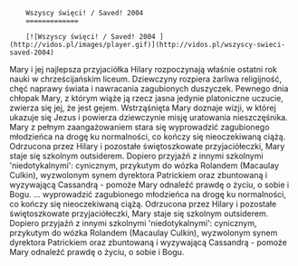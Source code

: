 
        Wszyscy święci! / Saved! 2004 
        =============
        
        [![Wszyscy święci! / Saved! 2004 ](http://vidos.pl/images/player.gif)](http://vidos.pl/wszyscy-swieci-saved-2004)
        
        
 Mary i jej najlepsza przyjaciółka Hilary rozpoczynają właśnie ostatni rok nauki w chrześcijańskim liceum. Dziewczyny rozpiera żarliwa religijność, chęć naprawy świata i nawracania zagubionych duszyczek. Pewnego dnia chłopak Mary, z którym wiąże ją rzecz jasna jedynie platoniczne uczucie, zwierza się jej, że jest gejem. Wstrząśnięta Mary doznaje wizji, w której ukazuje się Jezus i powierza dziewczynie misję uratowania nieszczęśnika. Mary z pełnym zaangażowaniem stara się wyprowadzić zagubionego młodzieńca na drogę ku normalności, co kończy się nieoczekiwaną ciążą. Odrzucona przez Hilary i pozostałe świętoszkowate przyjaciółeczki, Mary staje się szkolnym outsiderem. Dopiero przyjaźń z innymi szkolnymi 'niedotykalnymi': cynicznym, przykutym do wózka Rolandem (Macaulay Culkin), wyzwolonym synem dyrektora Patrickiem oraz zbuntowaną i wyzywającą Cassandrą - pomoże Mary odnaleźć prawdę o życiu, o sobie i Bogu.   ... wyprowadzić zagubionego młodzieńca na drogę ku normalności, co kończy się nieoczekiwaną ciążą. Odrzucona przez Hilary i pozostałe świętoszkowate przyjaciółeczki, Mary staje się szkolnym outsiderem. Dopiero przyjaźń z innymi szkolnymi 'niedotykalnymi': cynicznym, przykutym do wózka Rolandem (Macaulay Culkin), wyzwolonym synem dyrektora Patrickiem oraz zbuntowaną i wyzywającą Cassandrą - pomoże Mary odnaleźć prawdę o życiu, o sobie i Bogu.
    